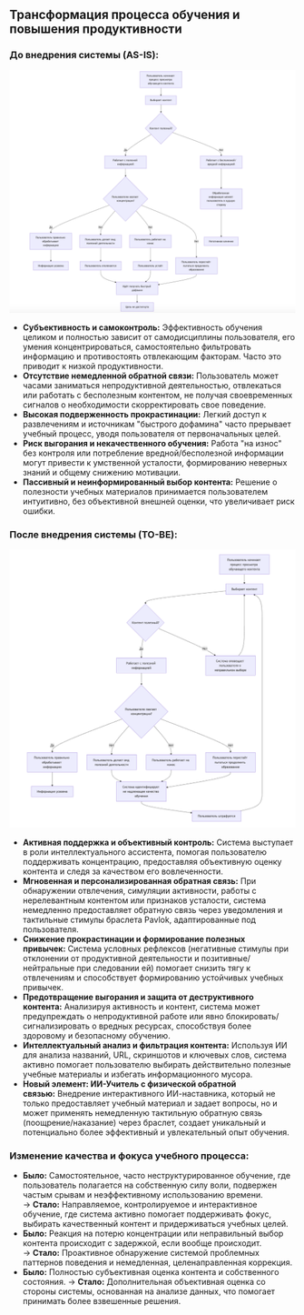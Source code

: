 ## Трансформация процесса обучения и повышения продуктивности

### До внедрения системы (AS-IS):

![](bpmn_before.png)

- **Субъективность и самоконтроль:** Эффективность обучения целиком и полностью зависит от самодисциплины пользователя, его умения концентрироваться, самостоятельно фильтровать информацию и противостоять отвлекающим факторам. Часто это приводит к низкой продуктивности.
- **Отсутствие немедленной обратной связи:** Пользователь может часами заниматься непродуктивной деятельностью, отвлекаться или работать с бесполезным контентом, не получая своевременных сигналов о необходимости скорректировать свое поведение.
- **Высокая подверженность прокрастинации:** Легкий доступ к развлечениям и источникам "быстрого дофамина" часто прерывает учебный процесс, уводя пользователя от первоначальных целей.
- **Риск выгорания и некачественного обучения:** Работа "на износ" без контроля или потребление вредной/бесполезной информации могут привести к умственной усталости, формированию неверных знаний и общему снижению мотивации.
- **Пассивный и неинформированный выбор контента:** Решение о полезности учебных материалов принимается пользователем интуитивно, без объективной внешней оценки, что увеличивает риск ошибки.

### После внедрения системы (TO-BE):

![](bpmn_after.png)

- **Активная поддержка и объективный контроль:** Система выступает в роли интеллектуального ассистента, помогая пользователю поддерживать концентрацию, предоставляя объективную оценку контента и следя за качеством его вовлеченности.
- **Мгновенная и персонализированная обратная связь:** При обнаружении отвлечения, симуляции активности, работы с нерелевантным контентом или признаков усталости, система немедленно предоставляет обратную связь через уведомления и тактильные стимулы браслета Pavlok, адаптированные под пользователя.
- **Снижение прокрастинации и формирование полезных привычек:** Система условных рефлексов (негативные стимулы при отклонении от продуктивной деятельности и позитивные/нейтральные при следовании ей) помогает снизить тягу к отвлечениям и способствует формированию устойчивых учебных привычек.
- **Предотвращение выгорания и защита от деструктивного контента:** Анализируя активность и контент, система может предупреждать о непродуктивной работе или явно блокировать/сигнализировать о вредных ресурсах, способствуя более здоровому и безопасному обучению.
- **Интеллектуальный анализ и фильтрация контента:** Используя ИИ для анализа названий, URL, скриншотов и ключевых слов, система активно помогает пользователю выбирать действительно полезные учебные материалы и избегать информационного мусора.
- **Новый элемент: ИИ-Учитель с физической обратной связью:** Внедрение интерактивного ИИ-наставника, который не только предоставляет учебный материал и задает вопросы, но и может применять немедленную тактильную обратную связь (поощрение/наказание) через браслет, создает уникальный и потенциально более эффективный и увлекательный опыт обучения.

### Изменение качества и фокуса учебного процесса:

- **Было:** Самостоятельное, часто неструктурированное обучение, где пользователь полагается на собственную силу воли, подвержен частым срывам и неэффективному использованию времени. → **Стало:** Направляемое, контролируемое и интерактивное обучение, где система активно помогает поддерживать фокус, выбирать качественный контент и придерживаться учебных целей.
- **Было:** Реакция на потерю концентрации или неправильный выбор контента происходит с задержкой, если вообще происходит. → **Стало:** Проактивное обнаружение системой проблемных паттернов поведения и немедленная, целенаправленная коррекция.
- **Было:** Полностью субъективная оценка контента и собственного состояния. → **Стало:** Дополнительная объективная оценка со стороны системы, основанная на анализе данных, что помогает принимать более взвешенные решения.
